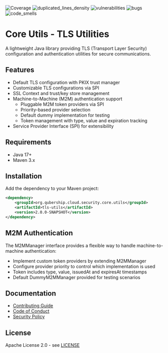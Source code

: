 ![Coverage](https://sonarcloud.io/api/project_badges/measure?project=Netcracker_qubership-core-utils&metric=coverage)
![duplicated_lines_density](https://sonarcloud.io/api/project_badges/measure?project=Netcracker_qubership-core-utils&metric=duplicated_lines_density)
![vulnerabilities](https://sonarcloud.io/api/project_badges/measure?project=TNetcracker_qubership-core-utils&metric=vulnerabilities)
![bugs](https://sonarcloud.io/api/project_badges/measure?project=Netcracker_qubership-core-utils&metric=bugs)
![code_smells](https://sonarcloud.io/api/project_badges/measure?project=Netcracker_qubership-core-utils&metric=code_smells)

# Core Utils - TLS Utilities

A lightweight Java library providing TLS (Transport Layer Security) configuration and authentication utilities for secure communications.

## Features

- Default TLS configuration with PKIX trust manager
- Customizable TLS configurations via SPI
- SSL Context and trust/key store management  
- Machine-to-Machine (M2M) authentication support
  - Pluggable M2M token providers via SPI
  - Priority-based provider selection
  - Default dummy implementation for testing
  - Token management with type, value and expiration tracking
- Service Provider Interface (SPI) for extensibility

## Requirements

- Java 17+
- Maven 3.x

## Installation

Add the dependency to your Maven project:

```xml
<dependency>
    <groupId>org.qubership.cloud.security.core.utils</groupId>
    <artifactId>tls-utils</artifactId>
    <version>2.0.0-SNAPSHOT</version>
</dependency>
```

## M2M Authentication

The M2MManager interface provides a flexible way to handle machine-to-machine authentication:

- Implement custom token providers by extending M2MManager
- Configure provider priority to control which implementation is used
- Token includes type, value, issuedAt and expiresAt timestamps
- Default DummyM2MManager provided for testing scenarios

## Documentation

- [Contributing Guide](CONTRIBUTING.md)
- [Code of Conduct](CODE-OF-CONDUCT.md) 
- [Security Policy](SECURITY.md)

## License

Apache License 2.0 - see [LICENSE](LICENSE)

